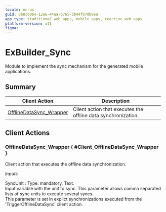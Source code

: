 ```yaml
---
locale: en-us
guid: 8b8cb064-12a6-44aa-b765-3b44f070b8ea
app_type: traditional web apps, mobile apps, reactive web apps
platform-version: o11
figma:
---
```


# ExBuilder_Sync

Module to implement the sync mechanism for the generated mobile applications.

## Summary

Client Action | Description
---|---
[OfflineDataSync_Wrapper](<#Client_OfflineDataSync_Wrapper>) | Client action that executes the offline data synchronization.

## Client Actions

### OfflineDataSync_Wrapper { #Client_OfflineDataSync_Wrapper }

Client action that executes the offline data synchronization.

*Inputs*

SyncUnit
:   Type: mandatory, Text.  
    Input variable with the unit to sync. This parameter allows comma separated lists of sync units to execute several syncs.  
    This parameter is set in explict synchronizations executed from the 'TriggerOfflineDataSync' client action.

